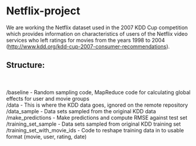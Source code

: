 Netflix-project
===============
We are working the Netflix dataset used in the 2007 KDD Cup competition which provides information on characteristics of users of the Netflix video services who left ratings for movies from the years 1998 to 2004 (http://www.kdd.org/kdd-cup-2007-consumer-recommendations).

<h2>Structure:</h2><br>
<br>/baseline - Random sampling code, MapReduce code for calculating global effects for user and movie groups
<br>/data - This is where the KDD data goes, ignored on the remote repository
<br>/data_sample - Data sets sampled from the original KDD data
<br>/make_predictions - Make predictions and compute RMSE against test set
<br>/training_set_sample - Data sets sampled from original KDD training set
<br>/training_set_with_movie_ids - Code to reshape training data in to usable format (movie, user, rating, date)